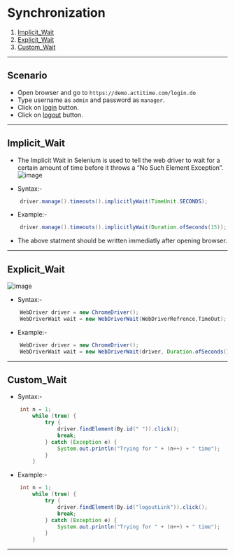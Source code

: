 # Synchronization
1.  [Implicit_Wait](#Implicit_Wait)
2.  [Explicit_Wait](#Explicit_Wait)
3.  [Custom_Wait](#Custom_Wait)
*******************************************************************
## Scenario
- Open browser and go to ```https://demo.actitime.com/login.do```
- Type username as ```admin``` and password as ```manager```.
- Click on <ins>login</ins> button.
- Click on <ins>logout</ins> button.
**********************************************************************
## Implicit_Wait
- The Implicit Wait in Selenium is used to tell the web driver to wait for a certain amount of time before it throws a “No Such Element Exception”.
![image](https://user-images.githubusercontent.com/88243315/186238885-ad0f8d3d-48e4-4ddd-8df3-fc0ee4f0128d.png)

- Syntax:-
```java
    driver.manage().timeouts().implicitlyWait(TimeUnit.SECONDS);
```
- Example:-
```java
    driver.manage().timeouts().implicitlyWait(Duration.ofSeconds(15));
```
- The above statment should be written immediatly after opening browser.
*****************************************************************
## Explicit_Wait

![image](https://user-images.githubusercontent.com/88243315/186239686-294a8cd8-687d-4496-ac01-2b536844166c.png)

- Syntax:-
```java
	WebDriver driver = new ChromeDriver();
	WebDriverWait wait = new WebDriverWait(WebDriverRefrence,TimeOut);
```
- Example:-
```java
	WebDriver driver = new ChromeDriver();
	WebDriverWait wait = new WebDriverWait(driver, Duration.ofSeconds(15));
```
*****************************************************************
## Custom_Wait

- Syntax:-
```java
    int n = 1;
		while (true) {
			try {
				driver.findElement(By.id(" ")).click();
				break;
			} catch (Exception e) {
				System.out.println("Trying for " + (n++) + " time");
			}
		}
```
- Example:-
```java
    int n = 1;
		while (true) {
			try {
				driver.findElement(By.id("logoutLink")).click();
				break;
			} catch (Exception e) {
				System.out.println("Trying for " + (n++) + " time");
			}
		}
```
*****************************************************************
